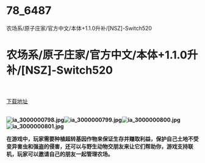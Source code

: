 # 78_6487
农场系/原子庄家/官方中文/本体+1.1.0升补/[NSZ]-Switch520
# 农场系/原子庄家/官方中文/本体+1.1.0升补/[NSZ]-Switch520
 <br/></br>
[下载地址](https://www.switch520.cc/article/6487 "下载地址")
<br/></br>

<p><span><strong><img src="https://ddcdn.jd.com/ddimg/jfs/t1/150181/32/9784/52469/5f778f71E0bceedee/e23920bc3d75bee6.jpg" alt="ia_3000000798.jpg" title="ia_3000000798.jpg"><img src="https://ddcdn.jd.com/ddimg/jfs/t1/147144/22/9923/37716/5f778f73Eb3a68f07/cb470352226dca0c.jpg" alt="ia_3000000799.jpg" title="ia_3000000799.jpg"><img src="https://ddcdn.jd.com/ddimg/jfs/t1/127026/16/13993/59987/5f778f73E43512ea2/b6e73b28fd6ccea7.jpg" alt="ia_3000000800.jpg" title="ia_3000000800.jpg"><img src="https://ddcdn.jd.com/ddimg/jfs/t1/153525/24/1343/64038/5f778f73Ebfa1e0c6/25dcb37f3c937416.jpg" alt="ia_3000000801.jpg" title="ia_3000000801.jpg"> &nbsp;<br></strong></span></p>
<p></p>
<p><span><strong>在游戏中，玩家需要种植超转基因作物来保证生存并赚取利益，保护自己土地不受变异害虫和强盗的侵害，还可以与野生动物交朋友来让它们帮助你，游戏支持联机，玩家可以邀请自己的朋友一起管理农场。</strong></span></p>
<p></p>
